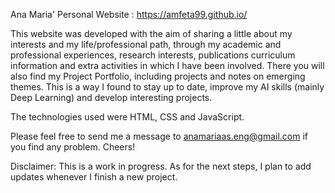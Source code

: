 Ana Maria' Personal Website : https://amfeta99.github.io/

This website was developed with the aim of sharing a little about my interests and my life/professional path, through my academic and professional experiences, research interests, publications curriculum information and extra activities in which I have been involved. There you will also find my Project Portfolio, including projects and notes on emerging themes. This is a way I found to stay up to date, improve my AI skills (mainly Deep Learning) and develop interesting projects.

The technologies used were HTML, CSS and JavaScript.

Please feel free to send me a message to anamariaas.eng@gmail.com if you find any problem. Cheers!

Disclaimer: This is a work in progress. As for the next steps, I plan to add updates whenever I finish a new project.
